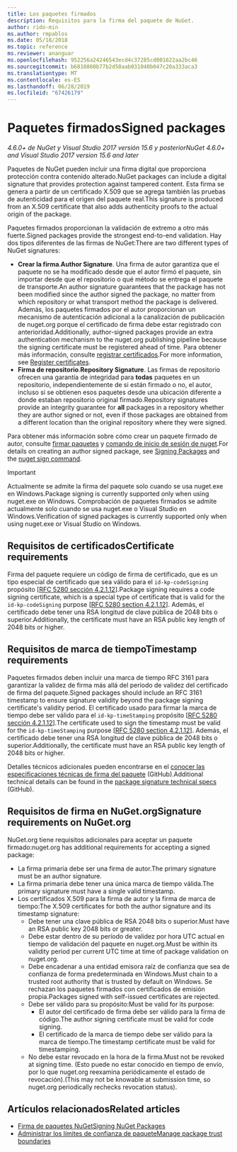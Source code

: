 ```yaml
---
title: Los paquetes firmados
description: Requisitos para la firma del paquete de NuGet.
author: rido-min
ms.author: rmpablos
ms.date: 05/18/2018
ms.topic: reference
ms.reviewer: ananguar
ms.openlocfilehash: 952256a24246543ecd4c37285cd001622aa2bc46
ms.sourcegitcommit: b6810860b77b2d50aab031040b047c20a333aca3
ms.translationtype: MT
ms.contentlocale: es-ES
ms.lasthandoff: 06/28/2019
ms.locfileid: "67426179"
---
```

# <a name="signed-packages"></a><span data-ttu-id="bc2fc-103">Paquetes firmados</span><span class="sxs-lookup"><span data-stu-id="bc2fc-103">Signed packages</span></span>

<span data-ttu-id="bc2fc-104">*4.6.0+ de NuGet y Visual Studio 2017 versión 15.6 y posterior*</span><span class="sxs-lookup"><span data-stu-id="bc2fc-104">*NuGet 4.6.0+ and Visual Studio 2017 version 15.6 and later*</span></span>

<span data-ttu-id="bc2fc-105">Paquetes de NuGet pueden incluir una firma digital que proporciona protección contra contenido alterado.</span><span class="sxs-lookup"><span data-stu-id="bc2fc-105">NuGet packages can include a digital signature that provides protection against tampered content.</span></span> <span data-ttu-id="bc2fc-106">Esta firma se genera a partir de un certificado X.509 que se agrega también las pruebas de autenticidad para el origen del paquete real.</span><span class="sxs-lookup"><span data-stu-id="bc2fc-106">This signature is produced from an X.509 certificate that also adds authenticity proofs to the actual origin of the package.</span></span>

<span data-ttu-id="bc2fc-107">Paquetes firmados proporcionan la validación de extremo a otro más fuerte.</span><span class="sxs-lookup"><span data-stu-id="bc2fc-107">Signed packages provide the strongest end-to-end validation.</span></span> <span data-ttu-id="bc2fc-108">Hay dos tipos diferentes de las firmas de NuGet:</span><span class="sxs-lookup"><span data-stu-id="bc2fc-108">There are two different types of NuGet signatures:</span></span>
- <span data-ttu-id="bc2fc-109">**Crear la firma**.</span><span class="sxs-lookup"><span data-stu-id="bc2fc-109">**Author Signature**.</span></span> <span data-ttu-id="bc2fc-110">Una firma de autor garantiza que el paquete no se ha modificado desde que el autor firmó el paquete, sin importar desde que el repositorio o qué método se entrega el paquete de transporte.</span><span class="sxs-lookup"><span data-stu-id="bc2fc-110">An author signature guarantees that the package has not been modified since the author signed the package, no matter from which repository or what transport method the package is delivered.</span></span> <span data-ttu-id="bc2fc-111">Además, los paquetes firmados por el autor proporcionan un mecanismo de autenticación adicional a la canalización de publicación de nuget.org porque el certificado de firma debe estar registrado con anterioridad.</span><span class="sxs-lookup"><span data-stu-id="bc2fc-111">Additionally, author-signed packages provide an extra authentication mechanism to the nuget.org publishing pipeline because the signing certificate must be registered ahead of time.</span></span> <span data-ttu-id="bc2fc-112">Para obtener más información, consulte [registrar certificados](#signature-requirements-on-nugetorg).</span><span class="sxs-lookup"><span data-stu-id="bc2fc-112">For more information, see [Register certificates](#signature-requirements-on-nugetorg).</span></span>
- <span data-ttu-id="bc2fc-113">**Firma de repositorio**.</span><span class="sxs-lookup"><span data-stu-id="bc2fc-113">**Repository Signature**.</span></span> <span data-ttu-id="bc2fc-114">Las firmas de repositorio ofrecen una garantía de integridad para **todas** paquetes en un repositorio, independientemente de si están firmado o no, el autor, incluso si se obtienen esos paquetes desde una ubicación diferente a donde estaban repositorio original firmado.</span><span class="sxs-lookup"><span data-stu-id="bc2fc-114">Repository signatures provide an integrity guarantee for **all** packages in a repository whether they are author signed or not, even if those packages are obtained from a different location than the original repository where they were signed.</span></span>   

<span data-ttu-id="bc2fc-115">Para obtener más información sobre cómo crear un paquete firmado de autor, consulte [firmar paquetes](../create-packages/Sign-a-package.md) y [comando de inicio de sesión de nuget](../tools/cli-ref-sign.md).</span><span class="sxs-lookup"><span data-stu-id="bc2fc-115">For details on creating an author signed package, see [Signing Packages](../create-packages/Sign-a-package.md) and the [nuget sign command](../tools/cli-ref-sign.md).</span></span>

> [!Important]
> <span data-ttu-id="bc2fc-116">Actualmente se admite la firma del paquete solo cuando se usa nuget.exe en Windows.</span><span class="sxs-lookup"><span data-stu-id="bc2fc-116">Package signing is currently supported only when using nuget.exe on Windows.</span></span> <span data-ttu-id="bc2fc-117">Comprobación de paquetes firmados se admite actualmente solo cuando se usa nuget.exe o Visual Studio en Windows.</span><span class="sxs-lookup"><span data-stu-id="bc2fc-117">Verification of signed packages is currently supported only when using nuget.exe or Visual Studio on Windows.</span></span>

## <a name="certificate-requirements"></a><span data-ttu-id="bc2fc-118">Requisitos de certificados</span><span class="sxs-lookup"><span data-stu-id="bc2fc-118">Certificate requirements</span></span>

<span data-ttu-id="bc2fc-119">Firma del paquete requiere un código de firma de certificado, que es un tipo especial de certificado que sea válido para el `id-kp-codeSigning` propósito [[RFC 5280 sección 4.2.1.12](https://tools.ietf.org/html/rfc5280#section-4.2.1.12)].</span><span class="sxs-lookup"><span data-stu-id="bc2fc-119">Package signing requires a code signing certificate, which is a special type of certificate that is valid for the `id-kp-codeSigning` purpose [[RFC 5280 section 4.2.1.12](https://tools.ietf.org/html/rfc5280#section-4.2.1.12)].</span></span> <span data-ttu-id="bc2fc-120">Además, el certificado debe tener una RSA longitud de clave pública de 2048 bits o superior.</span><span class="sxs-lookup"><span data-stu-id="bc2fc-120">Additionally, the certificate must have an RSA public key length of 2048 bits or higher.</span></span>

## <a name="timestamp-requirements"></a><span data-ttu-id="bc2fc-121">Requisitos de marca de tiempo</span><span class="sxs-lookup"><span data-stu-id="bc2fc-121">Timestamp requirements</span></span>

<span data-ttu-id="bc2fc-122">Paquetes firmados deben incluir una marca de tiempo RFC 3161 para garantizar la validez de firma más allá del período de validez del certificado de firma del paquete.</span><span class="sxs-lookup"><span data-stu-id="bc2fc-122">Signed packages should include an RFC 3161 timestamp to ensure signature validity beyond the package signing certificate's validity period.</span></span> <span data-ttu-id="bc2fc-123">El certificado usado para firmar la marca de tiempo debe ser válido para el `id-kp-timeStamping` propósito [[RFC 5280 sección 4.2.1.12](https://tools.ietf.org/html/rfc5280#section-4.2.1.12)].</span><span class="sxs-lookup"><span data-stu-id="bc2fc-123">The certificate used to sign the timestamp must be valid for the `id-kp-timeStamping` purpose [[RFC 5280 section 4.2.1.12](https://tools.ietf.org/html/rfc5280#section-4.2.1.12)].</span></span> <span data-ttu-id="bc2fc-124">Además, el certificado debe tener una RSA longitud de clave pública de 2048 bits o superior.</span><span class="sxs-lookup"><span data-stu-id="bc2fc-124">Additionally, the certificate must have an RSA public key length of 2048 bits or higher.</span></span>

<span data-ttu-id="bc2fc-125">Detalles técnicos adicionales pueden encontrarse en el [conocer las especificaciones técnicas de firma del paquete](https://github.com/NuGet/Home/wiki/Package-Signatures-Technical-Details) (GitHub).</span><span class="sxs-lookup"><span data-stu-id="bc2fc-125">Additional technical details can be found in the [package signature technical specs](https://github.com/NuGet/Home/wiki/Package-Signatures-Technical-Details) (GitHub).</span></span>

## <a name="signature-requirements-on-nugetorg"></a><span data-ttu-id="bc2fc-126">Requisitos de firma en NuGet.org</span><span class="sxs-lookup"><span data-stu-id="bc2fc-126">Signature requirements on NuGet.org</span></span>

<span data-ttu-id="bc2fc-127">NuGet.org tiene requisitos adicionales para aceptar un paquete firmado:</span><span class="sxs-lookup"><span data-stu-id="bc2fc-127">nuget.org has additional requirements for accepting a signed package:</span></span>

- <span data-ttu-id="bc2fc-128">La firma primaria debe ser una firma de autor.</span><span class="sxs-lookup"><span data-stu-id="bc2fc-128">The primary signature must be an author signature.</span></span>
- <span data-ttu-id="bc2fc-129">La firma primaria debe tener una única marca de tiempo válida.</span><span class="sxs-lookup"><span data-stu-id="bc2fc-129">The primary signature must have a single valid timestamp.</span></span>
- <span data-ttu-id="bc2fc-130">Los certificados X.509 para la firma de autor y la firma de marca de tiempo:</span><span class="sxs-lookup"><span data-stu-id="bc2fc-130">The X.509 certificates for both the author signature and its timestamp signature:</span></span>
  - <span data-ttu-id="bc2fc-131">Debe tener una clave pública de RSA 2048 bits o superior.</span><span class="sxs-lookup"><span data-stu-id="bc2fc-131">Must have an RSA public key 2048 bits or greater.</span></span>
  - <span data-ttu-id="bc2fc-132">Debe estar dentro de su período de validez por hora UTC actual en tiempo de validación del paquete en nuget.org.</span><span class="sxs-lookup"><span data-stu-id="bc2fc-132">Must be within its validity period per current UTC time at time of package validation on nuget.org.</span></span>
  - <span data-ttu-id="bc2fc-133">Debe encadenar a una entidad emisora raíz de confianza que sea de confianza de forma predeterminada en Windows.</span><span class="sxs-lookup"><span data-stu-id="bc2fc-133">Must chain to a trusted root authority that is trusted by default on Windows.</span></span> <span data-ttu-id="bc2fc-134">Se rechazan los paquetes firmados con certificados de emisión propia.</span><span class="sxs-lookup"><span data-stu-id="bc2fc-134">Packages signed with self-issued certificates are rejected.</span></span>
  - <span data-ttu-id="bc2fc-135">Debe ser válido para su propósito:</span><span class="sxs-lookup"><span data-stu-id="bc2fc-135">Must be valid for its purpose:</span></span> 
    - <span data-ttu-id="bc2fc-136">El autor del certificado de firma debe ser válido para la firma de código.</span><span class="sxs-lookup"><span data-stu-id="bc2fc-136">The author signing certificate must be valid for code signing.</span></span>
    - <span data-ttu-id="bc2fc-137">El certificado de la marca de tiempo debe ser válido para la marca de tiempo.</span><span class="sxs-lookup"><span data-stu-id="bc2fc-137">The timestamp certificate must be valid for timestamping.</span></span>
  - <span data-ttu-id="bc2fc-138">No debe estar revocado en la hora de la firma.</span><span class="sxs-lookup"><span data-stu-id="bc2fc-138">Must not be revoked at signing time.</span></span> <span data-ttu-id="bc2fc-139">(Esto puede no estar conocido en tiempo de envío, por lo que nuget.org reexamina periódicamente el estado de revocación).</span><span class="sxs-lookup"><span data-stu-id="bc2fc-139">(This may not be knowable at submission time, so nuget.org periodically rechecks revocation status).</span></span>
  
  
## <a name="related-articles"></a><span data-ttu-id="bc2fc-140">Artículos relacionados</span><span class="sxs-lookup"><span data-stu-id="bc2fc-140">Related articles</span></span>

- [<span data-ttu-id="bc2fc-141">Firma de paquetes NuGet</span><span class="sxs-lookup"><span data-stu-id="bc2fc-141">Signing NuGet Packages</span></span>](../create-packages/Sign-a-Package.md)
- [<span data-ttu-id="bc2fc-142">Administrar los límites de confianza de paquete</span><span class="sxs-lookup"><span data-stu-id="bc2fc-142">Manage package trust boundaries</span></span>](../consume-packages/installing-signed-packages.md)
